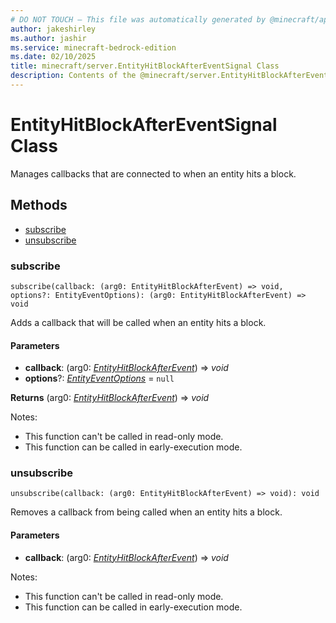 ```yaml
---
# DO NOT TOUCH — This file was automatically generated by @minecraft/api-docs-generator, to report problems file an issue at https://github.com/Mojang/minecraft-scripting-libraries
author: jakeshirley
ms.author: jashir
ms.service: minecraft-bedrock-edition
ms.date: 02/10/2025
title: minecraft/server.EntityHitBlockAfterEventSignal Class
description: Contents of the @minecraft/server.EntityHitBlockAfterEventSignal class.
---
```

# EntityHitBlockAfterEventSignal Class

Manages callbacks that are connected to when an entity hits a block.

## Methods
- [subscribe](#subscribe)
- [unsubscribe](#unsubscribe)

### **subscribe**
`
subscribe(callback: (arg0: EntityHitBlockAfterEvent) => void, options?: EntityEventOptions): (arg0: EntityHitBlockAfterEvent) => void
`

Adds a callback that will be called when an entity hits a block.

#### **Parameters**
- **callback**: (arg0: [*EntityHitBlockAfterEvent*](EntityHitBlockAfterEvent.md)) => *void*
- **options**?: [*EntityEventOptions*](EntityEventOptions.md) = `null`

**Returns** (arg0: [*EntityHitBlockAfterEvent*](EntityHitBlockAfterEvent.md)) => *void*
  
Notes:
- This function can't be called in read-only mode.
- This function can be called in early-execution mode.

### **unsubscribe**
`
unsubscribe(callback: (arg0: EntityHitBlockAfterEvent) => void): void
`

Removes a callback from being called when an entity hits a block.

#### **Parameters**
- **callback**: (arg0: [*EntityHitBlockAfterEvent*](EntityHitBlockAfterEvent.md)) => *void*
  
Notes:
- This function can't be called in read-only mode.
- This function can be called in early-execution mode.
